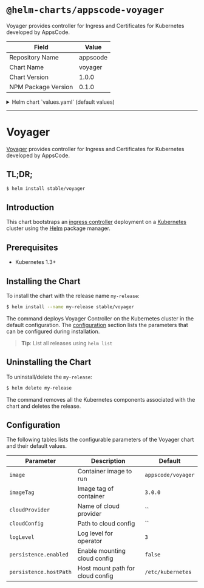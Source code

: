 # `@helm-charts/appscode-voyager`

Voyager provides controller for Ingress and Certificates for Kubernetes developed by AppsCode.

| Field               | Value    |
| ------------------- | -------- |
| Repository Name     | appscode |
| Chart Name          | voyager  |
| Chart Version       | 1.0.0    |
| NPM Package Version | 0.1.0    |

<details>

<summary>Helm chart `values.yaml` (default values)</summary>

```yaml
##
## Voyager chart configuration
##
image: appscode/voyager
imageTag: 3.0.0
## Use cloud provider here. Read details https://github.com/appscode/voyager/blob/master/docs/user-guide/README.md
cloudProvider: cloud_provider
## The path to the cloud provider configuration file. Empty string for no configuration file.
## ie. for azure use /etc/kubernetes/azure.json
# cloudConfig: /etc/kubernetes/azure.json
## Log level for voyager
logLevel: 3
persistence:
  enabled: false
  hostPath: /etc/kubernetes
```

</details>

---

# Voyager

[Voyager](https://github.com/appscode/voyager) provides controller for Ingress and Certificates for Kubernetes developed by AppsCode.

## TL;DR;

```bash
$ helm install stable/voyager
```

## Introduction

This chart bootstraps an [ingress controller](https://github.com/appscode/voyager) deployment on a [Kubernetes](http://kubernetes.io) cluster using the [Helm](https://helm.sh) package manager.

## Prerequisites

- Kubernetes 1.3+

## Installing the Chart

To install the chart with the release name `my-release`:

```bash
$ helm install --name my-release stable/voyager
```

The command deploys Voyager Controller on the Kubernetes cluster in the default configuration. The [configuration](#configuration) section lists the parameters that can be configured during installation.

> **Tip**: List all releases using `helm list`

## Uninstalling the Chart

To uninstall/delete the `my-release`:

```bash
$ helm delete my-release
```

The command removes all the Kubernetes components associated with the chart and deletes the release.

## Configuration

The following tables lists the configurable parameters of the Voyager chart and their default values.

| Parameter              | Description                      | Default            |
| ---------------------- | -------------------------------- | ------------------ |
| `image`                | Container image to run           | `appscode/voyager` |
| `imageTag`             | Image tag of container           | `3.0.0`            |
| `cloudProvider`        | Name of cloud provider           | ``                 |
| `cloudConfig`          | Path to cloud config             | ``                 |
| `logLevel`             | Log level for operator           | `3`                |
| `persistence.enabled`  | Enable mounting cloud config     | `false`            |
| `persistence.hostPath` | Host mount path for cloud config | `/etc/kubernetes`  |
